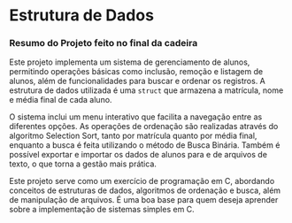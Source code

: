# Estrutura de Dados

### Resumo do Projeto feito no final da cadeira

Este projeto implementa um sistema de gerenciamento de alunos, permitindo operações básicas como inclusão, remoção e listagem de alunos, além de funcionalidades para buscar e ordenar os registros. A estrutura de dados utilizada é uma `struct` que armazena a matrícula, nome e média final de cada aluno. 

O sistema inclui um menu interativo que facilita a navegação entre as diferentes opções. As operações de ordenação são realizadas através do algoritmo Selection Sort, tanto por matrícula quanto por média final, enquanto a busca é feita utilizando o método de Busca Binária. Também é possível exportar e importar os dados de alunos para e de arquivos de texto, o que torna a gestão mais prática.

Este projeto serve como um exercício de programação em C, abordando conceitos de estruturas de dados, algoritmos de ordenação e busca, além de manipulação de arquivos. É uma boa base para quem deseja aprender sobre a implementação de sistemas simples em C.
